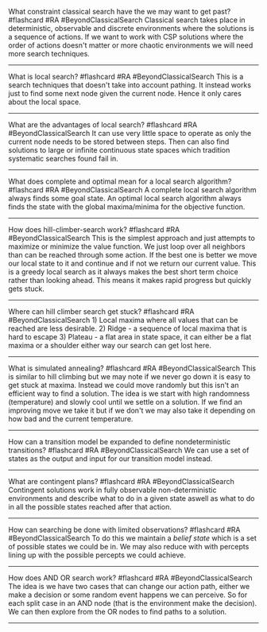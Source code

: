 What constraint classical search have the we may want to get past? #flashcard #RA #BeyondClassicalSearch
	Classical search takes place in deterministic, observable and discrete environments where the solutions is a sequence of actions. If we want to work with CSP solutions where the order of actions doesn't matter or more chaotic environments we will need more search techniques.

---
What is local search? #flashcard #RA #BeyondClassicalSearch 
	This is a search techniques that doesn't take into account pathing. It instead works just to find some next node given the current node. Hence it only cares about the local space.

---
What are the advantages of local search? #flashcard #RA #BeyondClassicalSearch 
	It can use very little space to operate as only the current node needs to be stored between steps. Then can also find solutions to large or infinite continuous state spaces which tradition systematic searches found fail in.

---
What does complete and optimal mean for a local search algorithm? #flashcard #RA #BeyondClassicalSearch 
	A complete local search algorithm always finds some goal state. An optimal local search algorithm always finds the state with the global maxima/minima for the objective function. 

---
How does hill-climber-search work? #flashcard #RA #BeyondClassicalSearch 
	This is the simplest approach and just attempts to maximize or minimize the value function. We just loop over all neighbors than can be reached through some action. If the best one is better we move our local state to it and continue and if not we return our current value. This is a greedy local search as it always makes the best short term choice rather than looking ahead. This means it makes rapid progress but quickly gets stuck.

---
Where can hill climber search get stuck? #flashcard #RA #BeyondClassicalSearch 
	1) Local maxima where all values that can be reached are less desirable.
	2) Ridge - a sequence of local maxima that is hard to escape
	3) Plateau - a flat area in state space, it can either be a flat maxima or a shoulder either way our search can get lost here.

---
What is simulated annealing? #flashcard #RA #BeyondClassicalSearch 
	This is similar to hill climbing but we may note if we never go down it is easy to get stuck at maxima. Instead we could move randomly but this isn't an efficient way to find a solution. The idea is we start with high randomness (temperature) and slowly cool until we settle on a solution. If we find an improving move we take it but if we don't we may also take it depending on how bad and the current temperature.

---
How can a transition model be expanded to define nondeterministic transitions? #flashcard #RA #BeyondClassicalSearch 
	We can use a set of states as the output and input for our transition model instead.

---
What are contingent plans? #flashcard #RA #BeyondClassicalSearch 
	Contingent solutions work in fully observable non-deterministic environments and describe what to do in a given state aswell as what to do in all the possible states reached after that action. 

---
How can searching be done with limited observations? #flashcard #RA #BeyondClassicalSearch 
	To do this we maintain a *belief state* which is a set of possible states we could be in. We may also reduce with with percepts lining up with the possible percepts we could achieve.

---
How does AND OR search work? #flashcard #RA #BeyondClassicalSearch 
	The idea is we have two cases that can change our action path, either we make a decision or some random event happens we can perceive. So for each split case in an AND node (that is the environment make the decision). We can then explore from the OR nodes to find paths to a solution.

---
